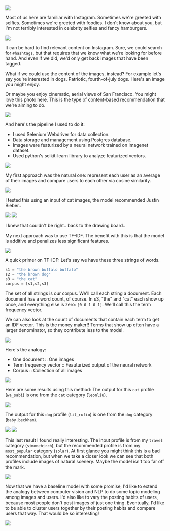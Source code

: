 <img style="float:center" src="./slides/Slide01.jpg" />

Most of us here are familiar with Instagram. Sometimes we're greeted with selfies. Sometimes we're greeted with foodies. I don't know about you, but I'm not terribly interested in celebrity selfies and fancy hamburgers.

<img style="float:center" src="./slides/Slide04.jpg" />

It can be hard to find relevant content on Instagram. Sure, we could search for `#hashtags`, but that requires that we know what we're looking for before hand. And even if we did, we'd only get back images that have been tagged.

What if we could use the content of the images, instead? For example let's say you're interested in dogs. Patriotic, fourth-of-july dogs. Here's an image you might enjoy.

Or maybe you enjoy cinematic, aerial views of San Francisco. You might love this photo here.
This is the type of content-based recommendation that we're aiming to do.

<img style="float:center" src="./slides/Slide06.jpg" />

And here's the pipeline I used to do it:

* I used Selenium Webdriver for data collection.
* Data storage and management using Postgres database.
* Images were featurized by a neural network trained on Imagenet dataset.
* Used python's scikit-learn library to analyze featurized vectors.


<img style="float:center" src="./slides/Slide07.jpg" />

My first approach was the natural one: represent each user as an average of their images and compare users to each other via cosine similarity.

<img style="float:center" src="./slides/Slide08.jpg" />

I tested this using an input of cat images, the model recommended Justin Bieber..

<img style="float:center" src="./slides/Slide09.jpg" />
<img style="float:center" src="./slides/Slide10.jpg" />

I knew that couldn't be right.. back to the drawing board..

My next approach was to use TF-IDF.
The benefit with this is that the model is additive and penalizes less significant features.

<img style="float:center" src="./slides/Slide11.jpg" />

A quick primer on TF-IDF: Let's say we have these three strings of words.
```python
s1 = "the brown buffalo buffalo"
s2 = "the brown dog"
s3 = "the cat"
corpus = [s1,s2,s3]
```
The set of all strings is our corpus.
We'll call each string a document.
Each document has a word count, of course. In s3, "the" and "cat" each show up once, and everything else is zero: `[0 0 1 0 1]`. We'll call this the term frequency vector.

We can also look at the count of documents that contain each term to get an IDF vector. This is the money maker!! Terms that show up often have a larger denominator, so they contribute less to the model.

<img style="float:center" src="./slides/Slide12.jpg" />

Here's the analogy:
* One document :: One images
* Term frequency vector :: Feauturized output of the neural network
* Corpus :: Collection of all images

<img style="float:center" src="./slides/Slide14.jpg" />

Here are some results using this method:
The output for this `cat` profile (`wa_sabi`) is one from the `cat` category (`leonliu`).

<img style="float:center" src="./slides/Slide15.jpg" />

The output for this `dog` profile (`lil_rufio`) is one from the `dog` category (`baby.beckham`).

<img style="float:center" src="./slides/Slide16.jpg" />
<img style="float:center" src="./slides/Slide17.jpg" />

This last result I found really interesting. The input profile is from my `travel` category (`simonebirch`), but the recommended profile is from my `most_popular` category (`solar`). At first glance you might think this is a bad recommendation, but when we take a closer look we can see that both profiles include images of natural scenery. Maybe the model isn't too far off the mark.

<img style="float:center" src="./slides/Slide18.jpg" />

Now that we have a baseline model with some promise, I'd like to extend the analogy between computer vision and NLP to do some topic modeling among images and users. I'd also like to vary the posting habits of users, because most people don't post images of just one thing. Eventually, I'd like to be able to cluster users together by their posting habits and compare users that way. That would be so interesting!


<img style="float:center" src="./slides/Slide19.jpg" />
